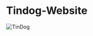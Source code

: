 # Tindog-Website

![TinDog](https://user-images.githubusercontent.com/42389395/158677335-cedf911e-c99f-4e4c-bcbb-6e716a092bfc.png)
